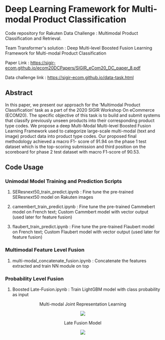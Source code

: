 # Deep Learning Framework for Multi-modal Product Classification
Code repository for Rakuten Data Challenge : Multimodal Product Classification and Retrieval. 

Team Transformer's solution : Deep Multi-level Boosted Fusion Learning Framework for Multi-modal Product Classification 
 
Paper Link : https://sigir-ecom.github.io/ecom20DCPapers/SIGIR_eCom20_DC_paper_8.pdf


Data challenge link : https://sigir-ecom.github.io/data-task.html

## Abstract

In this paper, we present our approach for the ’Multimodal Product 
Classification’ task as a part of the 2020 SIGIR Workshop On eCommerce (ECOM20). The specific objective of this task is to build and
submit systems that classify previously unseen products into their
corresponding product type codes. We propose a deep Multi-Modal
Multi-level Boosted Fusion Learning Framework used to categorize
large-scale multi-modal (text and image) product data into product
type codes. Our proposed final methodology achieved a macro F1-
score of 91.94 on the phase 1 test dataset which is the top-scoring
submission and third position on the scoreboard for phase 2 test
dataset with macro F1-score of 90.53.

## Code Usage

### Unimodal Model Training and Prediction Scripts

1. SEResnext50_train_predict.ipynb : Fine tune the pre-trained SEResnext50 model on Rakuten images

2. camembert_train_predict.ipynb : Fine tune the pre-trained Cammebert model on French text; Custom Cammbert model with vector output (used later for feature fusion)

3. flaubert_train_predict.ipynb : Fine tune the pre-trained Flaubert model on French text; Custom Flaubert model with vector output (used later for feature fusion)

### Multimodal Feature Level Fusion
1. multi-modal_concatenate_fusion.ipynb : Concatenate the features extracted and train NN module on top

### Probability Level Fusion
1. Boosted Late-Fusion.ipynb : Train LightGBM model with class probability as input



<p align="center"> Multi-modal Joint Representation Learning </p> 

<p align="center">
  <img src="https://user-images.githubusercontent.com/56831322/89715638-a5ff2280-d9c4-11ea-9ca1-be884c8b9c26.png" />
</p>



<p align="center"> Late Fusion Model </p> 

<p align="center">
  <img src="https://user-images.githubusercontent.com/56831322/89715668-f1193580-d9c4-11ea-8fcd-042e909ee30d.png" />
</p>



